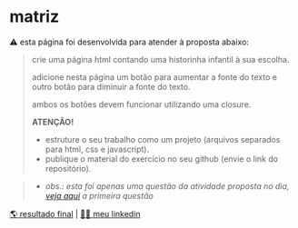 # matriz
⚠️ esta página foi desenvolvida para atender à proposta abaixo:

> crie uma página html contando uma historinha infantil à sua escolha. 
>
> adicione nesta página um botão para aumentar a fonte do texto e outro botão para diminuir a fonte do texto.
> 
> ambos os botões devem funcionar utilizando uma closure.
>
> **ATENÇÃO!**
> * estruture o seu trabalho como um projeto (arquivos separados para html, css e javascript).
> * publique o material do exercício no seu github (envie o link do repositório).

> * *obs.: esta foi apenas uma questão da atividade proposta no dia, [veja aqui](https://github.com/corqueeuvia/corqueeuvia.github.io/tree/main/closure) a primeira questão*

[🌎 resultado final](https://corqueeuvia.github.io/historinha) | [🧔🏻 meu linkedin](https://www.linkedin.com/in/corcoviacaique/)